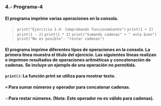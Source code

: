 ### 4.- Programa-4
#### El programa imprime varias operaciones en la consola.
> ```print("Ejercicio 1.4: Comprobando funcionamiento")```
> ```print(1 + 2)```
> ```print(1 - 2)```
> ```print(1 * 2)```
> ```print("Sumando cadenas" + " esta bien")```
> ```print("No es posible"- "restar cadenas")```
#### El programa imprime diferentes tipos de operaciones en la consola. La primera línea muestra el título del ejercicio. Las siguientes líneas realizan e imprimen resultados de operaciones aritméticas y concatenación de cadenas. Se incluye un ejemplo de una operación no permitida.
#### ```print()```: La función print se utiliza para mostrar texto.
#### ```+```:Para sumar números y operador para concatenar cadenas.
#### ```-```:Para restar números. (Nota: Este operador no es válido para cadenas).
